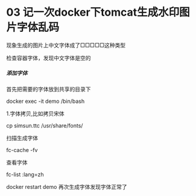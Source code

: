 # 03 记一次docker下tomcat生成水印图片字体乱码


现象生成的图片上中文字体成了□□□□□这种类型

检查容器字体，发现中文字体是空的

##### 添加字体


首先把需要的字体放到共享的目录下

docker exec -it demo /bin/bash



1.字体拷贝,比如拷贝宋体

cp simsun.ttc /usr/share/fonts/


扫描生成字体

fc-cache -fv 

查看字体

fc-list :lang=zh 


docker restart demo
再次生成字体发现字体正常了